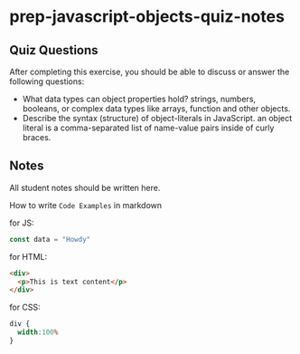 # prep-javascript-objects-quiz-notes

## Quiz Questions

After completing this exercise, you should be able to discuss or answer the following questions:

- What data types can object properties hold?
strings, numbers, booleans, or complex data types like arrays, function and other objects.
- Describe the syntax (structure) of object-literals in JavaScript.
an object literal is a comma-separated list of name-value pairs inside of curly braces.
## Notes

All student notes should be written here.


How to write `Code Examples` in markdown

for JS:
```javascript
const data = "Howdy"
```

for HTML:
```html
<div>
  <p>This is text content</p>
</div>
```

for CSS:
```css
div {
  width:100%
}
```
